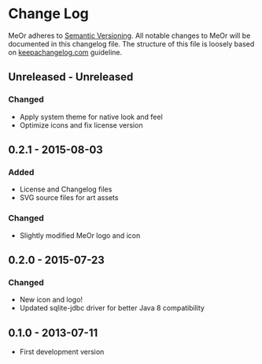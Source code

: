 # Change Log
MeOr adheres to [Semantic Versioning][semver]. All notable changes to MeOr
will be documented in this changelog file. The structure of this file is
loosely based on [keepachangelog.com][keepachangelog] guideline.

## Unreleased   - Unreleased
### Changed
- Apply system theme for native look and feel
- Optimize icons and fix license version

## 0.2.1        - 2015-08-03
### Added
- License and Changelog files
- SVG source files for art assets
### Changed
- Slightly modified MeOr logo and icon

## 0.2.0        - 2015-07-23
### Changed
- New icon and logo!
- Updated sqlite-jdbc driver for better Java 8 compatibility

## 0.1.0        - 2013-07-11
- First development version

[keepachangelog]: http://keepachangelog.com/
[semver]: http://semver.org/
